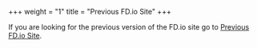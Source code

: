 +++
weight = "1"
title = "Previous FD.io Site"
+++

If you are looking for the previous version of the FD.io site go to 
[Previous FD.io Site](https://old.fd.io).
